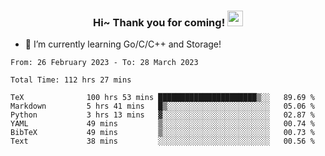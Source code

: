 <h3 align="center">
    Hi~ Thank you for coming!
    <img src="https://media.giphy.com/media/hvRJCLFzcasrR4ia7z/giphy.gif" width="25px">
</h3>

<!--
**pineapple-man/pineapple-man** is a ✨ _special_ ✨ repository because its `README.md` (this file) appears on your GitHub profile.

Here are some ideas to get you started:
- 🔭 I’m currently working on ...
- 🤔 I’m looking for help with ...
- 💬 Ask me about ...
- 📫 How to reach me: ...
- 😄 Pronouns: ...
- ⚡ Fun fact: 
- 👯 I’m looking to collaborate on kubernetes
-->
- 🌱 I’m currently learning Go/C/C++ and Storage!

<!--START_SECTION:waka-->

```text
From: 26 February 2023 - To: 28 March 2023

Total Time: 112 hrs 27 mins

TeX              100 hrs 53 mins ██████████████████████▒░░   89.69 %
Markdown         5 hrs 41 mins   █▒░░░░░░░░░░░░░░░░░░░░░░░   05.06 %
Python           3 hrs 13 mins   ▓░░░░░░░░░░░░░░░░░░░░░░░░   02.87 %
YAML             49 mins         ▒░░░░░░░░░░░░░░░░░░░░░░░░   00.74 %
BibTeX           49 mins         ▒░░░░░░░░░░░░░░░░░░░░░░░░   00.73 %
Text             38 mins         ░░░░░░░░░░░░░░░░░░░░░░░░░   00.56 %
```

<!--END_SECTION:waka-->
